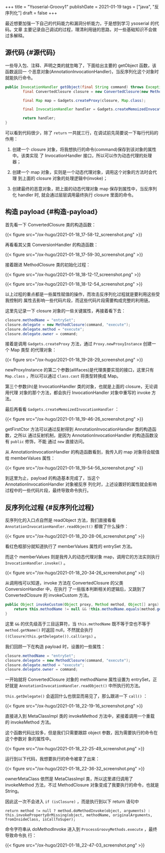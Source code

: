 +++
title = "Ysoserial-Groovy1"
publishDate = 2021-01-19
tags = ["java", "反序列化"]
draft = false
+++

最近想要加强一下自己的代码能力和漏洞分析能力，于是想到学习 ysoserial 的代码。文章
主要记录自己调试的过程，理清利用链的思路，对一些基础知识不会做过多解释。

<!--more-->


## 源代码 {#源代码}

一些导入包、注释、声明之类的就忽略了，下面给出主要的 getObject 函数，该函数返回一
个恶意对象(AnnotationInvocationHandler)，当反序列化这个对象时就能执行命令。

```java
public InvocationHandler getObject(final String command) throws Exception {
		final ConvertedClosure closure = new ConvertedClosure(new MethodClosure(command, "execute"), "entrySet");

		final Map map = Gadgets.createProxy(closure, Map.class);

		final InvocationHandler handler = Gadgets.createMemoizedInvocationHandler(map);

		return handler;
}
```

可以看到代码很少，除了 `return` 一共就三行，在调试前先简要说一下每行代码的作用：

1.  创建一个 closure 对象，将我想执行的命令(command)保存到该对象的属性中。该类实现
    了 InvocationHandler 接口，所以可以作为动态代理的处理器；

2.  创建一个 map 对象，实则是一个动态代理对象，调用这个对象的方法时会代理
    到上面的 closure 对象的处理逻辑中(invoke)；

3.  创建最终的恶意对象，把上面的动态代理对象 map 保存到属性中，当反序列化 handler 时,
    就会通过层层调用最终执行 closure 里面的命令。


## 构造 payload {#构造-payload}

首先看一下 ConvertedClosure 类的构造函数：

{{< figure src="/ox-hugo/2021-01-18_17-58-12_screenshot.png" >}}

再看看其父类 ConversionHandler 的构造函数：

{{< figure src="/ox-hugo/2021-01-18_17-59-30_screenshot.png" >}}

接着跟进 MethodClosure 类的初始化过程：

{{< figure src="/ox-hugo/2021-01-18_18-12-17_screenshot.png" >}}

{{< figure src="/ox-hugo/2021-01-18_18-12-54_screenshot.png" >}}

以上过程的重点都是一些属性赋值的操作，而攻击反序列化过程就是要利用这些受我控制的
属性去影响一些代码片段，而这些代码片段需要构成完整的利用链。

这里先记录一下 closure 对象的一些关键属性，再接着看下去：

```java
closure.methodName = "entrySet";
closure.delegate = new MethodClosure(command, "execute");
closure.delegate.method = "execute";
closure.delegate.owner = command;
```

接着是调用 `Gadgets.createProxy` 方法，通过 `Proxy.newProxyInstance` 创建一个 Map 类型
的代理对象：

{{< figure src="/ox-hugo/2021-01-18_19-28-29_screenshot.png" >}}

newProxyInstance 的第二个参数(allIfaces)是代理类要实现的接口，这里只有 `Map.class`
，所以可以通过 `Class.cast` 将类型转换成 Map。

第三个参数(ih)是 InvocationHandler 类的对象，也就是上面的 closure，无论调用代理
对象的那个方法，都会执行 InvocationHandler 对象中重写的 invoke 方法。

最后再看看 `Gadgets.createMemoizedInvocationHandler` ：

{{< figure src="/ox-hugo/2021-01-18_19-46-26_screenshot.png" >}}

getFirstCtor 方法可以通过反射得到 AnnotationInvocationHandler 类的构造函数，之所以
通过反射机制，是因为 AnnotationInvocationHandler 的构造函数没有 `public` 修饰，不能
通过 `new` 直接访问。

从 AnnotationInvocationHandler 的构造函数看到，我传入的 map 对象将会赋值给
memberValues 属性：

{{< figure src="/ox-hugo/2021-01-18_19-54-56_screenshot.png" >}}

到这里为止，payload 的构造基本完成了，当这个 AnnotationInvocationHandler 对象被反序
列化时，上述设置好的属性就会影响过程中的一些代码片段，最终导致命令执行。


## 反序列化过程 {#反序列化过程}

反序列化的入口点自然是 readObject 方法，我们直接看看
`AnnotationInvocationHandler.readObject()` 都做了什么操作：

{{< figure src="/ox-hugo/2021-01-18_20-28-06_screenshot.png" >}}

看红色框部分就知道执行了 memberValues 属性的 entrySet 方法。

而这个 memberValues 则是我传入的动态代理对象 map，调用它的方法实则执行
`InvocationHandler.invoke()` 。

{{< figure src="/ox-hugo/2021-01-18_20-34-26_screenshot.png" >}}

从调用栈可以知道，invoke 方法在 ConvertedClosure 的父类 ConversionHandler 中，在执行
了一些版本判断相关的逻辑后，又跳到了 ConvertedClosure 的 invokeCustom 方法。

```java
public Object invokeCustom(Object proxy, Method method, Object[] args) throws Throwable {
    return this.methodName != null && !this.methodName.equals(method.getName()) ? null : ((Closure)this.getDelegate()).call(args);
}
```

这里 `&&` 的优先级高于三目运算符，当 `this.methodName` 既不等于空也不等于
`method.getName()` 时返回 null，不然就会执行
`((Closure)this.getDelegate()).call(args)` 。

我们回顾一下在构造 payload 时，设置的一些属性：

```java
closure.methodName = "entrySet";
closure.delegate = new MethodClosure(command, "execute");
closure.delegate.method = "execute";
closure.delegate.owner = command;
```

一开始就将 ConvertedClosure 对象的 methodName 属性设置为 entrySet，正好就是
`AnnotationInvocationHandler.readObject()` 中所执行的方法。

`this.getDelegate()` 会返回什么也很显而易见了，那么跟进一下 `call()` ：

{{< figure src="/ox-hugo/2021-01-18_22-19-16_screenshot.png" >}}

直接进入到 MetaClassImpl 类的 invokeMethod 方法中，紧接着调用一个重载
的 invokeMethod 方法。

这个函数代码比较多，但是我们只需要跟踪 object 参数，因为需要执行的命令在这个参数对
象的属性中。

{{< figure src="/ox-hugo/2021-01-18_22-25-49_screenshot.png" >}}

运行到以下代码，我想要执行的命令被拿了出来：

{{< figure src="/ox-hugo/2021-01-18_22-36-32_screenshot.png" >}}

ownerMetaClass 依然是 MetaClassImpl 类，所以这里递归调用了 invokeMethod 方法，不过
MethodClosure 对象变成了我要执行的命令，也就是 String。

因此这一次不会进入 `if (isClosure)` ，而是执行到以下 return 语句中

```text
return method != null ? method.doMethodInvoke(object, arguments) : this.invokePropertyOrMissing(object, methodName, originalArguments, fromInsideClass, isCallToSuper);
```

命令字符串从 doMethodInvoke 进入到 `ProcessGroovyMethods.execute` ，最终导致命令执
行：

{{< figure src="/ox-hugo/2021-01-18_22-47-03_screenshot.png" >}}

